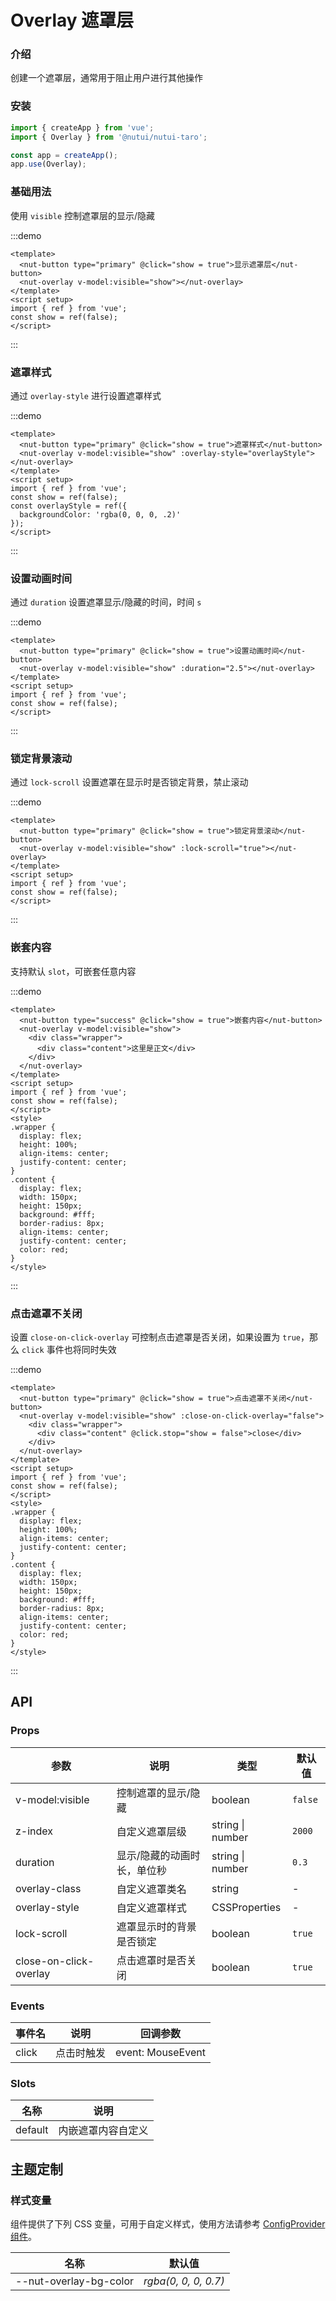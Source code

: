 # Overlay 遮罩层

### 介绍

创建一个遮罩层，通常用于阻止用户进行其他操作

### 安装

```js
import { createApp } from 'vue';
import { Overlay } from '@nutui/nutui-taro';

const app = createApp();
app.use(Overlay);
```

### 基础用法

使用 `visible` 控制遮罩层的显示/隐藏

:::demo

```vue
<template>
  <nut-button type="primary" @click="show = true">显示遮罩层</nut-button>
  <nut-overlay v-model:visible="show"></nut-overlay>
</template>
<script setup>
import { ref } from 'vue';
const show = ref(false);
</script>
```

:::

### 遮罩样式

通过 `overlay-style` 进行设置遮罩样式

:::demo

```vue
<template>
  <nut-button type="primary" @click="show = true">遮罩样式</nut-button>
  <nut-overlay v-model:visible="show" :overlay-style="overlayStyle"></nut-overlay>
</template>
<script setup>
import { ref } from 'vue';
const show = ref(false);
const overlayStyle = ref({
  backgroundColor: 'rgba(0, 0, 0, .2)'
});
</script>
```

:::

### 设置动画时间

通过 `duration` 设置遮罩显示/隐藏的时间，时间 `s`

:::demo

```vue
<template>
  <nut-button type="primary" @click="show = true">设置动画时间</nut-button>
  <nut-overlay v-model:visible="show" :duration="2.5"></nut-overlay>
</template>
<script setup>
import { ref } from 'vue';
const show = ref(false);
</script>
```

:::

### 锁定背景滚动

通过 `lock-scroll` 设置遮罩在显示时是否锁定背景，禁止滚动

:::demo

```vue
<template>
  <nut-button type="primary" @click="show = true">锁定背景滚动</nut-button>
  <nut-overlay v-model:visible="show" :lock-scroll="true"></nut-overlay>
</template>
<script setup>
import { ref } from 'vue';
const show = ref(false);
</script>
```

:::

### 嵌套内容

支持默认 `slot`，可嵌套任意内容

:::demo

```vue
<template>
  <nut-button type="success" @click="show = true">嵌套内容</nut-button>
  <nut-overlay v-model:visible="show">
    <div class="wrapper">
      <div class="content">这里是正文</div>
    </div>
  </nut-overlay>
</template>
<script setup>
import { ref } from 'vue';
const show = ref(false);
</script>
<style>
.wrapper {
  display: flex;
  height: 100%;
  align-items: center;
  justify-content: center;
}
.content {
  display: flex;
  width: 150px;
  height: 150px;
  background: #fff;
  border-radius: 8px;
  align-items: center;
  justify-content: center;
  color: red;
}
</style>
```

:::

### 点击遮罩不关闭

设置 `close-on-click-overlay` 可控制点击遮罩是否关闭，如果设置为 `true`，那么 `click` 事件也将同时失效

:::demo

```vue
<template>
  <nut-button type="primary" @click="show = true">点击遮罩不关闭</nut-button>
  <nut-overlay v-model:visible="show" :close-on-click-overlay="false">
    <div class="wrapper">
      <div class="content" @click.stop="show = false">close</div>
    </div>
  </nut-overlay>
</template>
<script setup>
import { ref } from 'vue';
const show = ref(false);
</script>
<style>
.wrapper {
  display: flex;
  height: 100%;
  align-items: center;
  justify-content: center;
}
.content {
  display: flex;
  width: 150px;
  height: 150px;
  background: #fff;
  border-radius: 8px;
  align-items: center;
  justify-content: center;
  color: red;
}
</style>
```

:::

## API

### Props

| 参数 | 说明 | 类型 | 默认值 |
|  ---  |  ---  |  ---  |  ---  |
| v-model:visible | 控制遮罩的显示/隐藏 | boolean | `false` |
| z-index | 自定义遮罩层级 | string \| number | `2000` |
| duration | 显示/隐藏的动画时长，单位秒 | string \| number | `0.3` |
| overlay-class | 自定义遮罩类名 | string | - |
| overlay-style | 自定义遮罩样式 | CSSProperties | - |
| lock-scroll | 遮罩显示时的背景是否锁定 | boolean | `true` |
| close-on-click-overlay | 点击遮罩时是否关闭 | boolean | `true` |

### Events

| 事件名 | 说明 | 回调参数 |
|  ---  |  ---  |  ---  |
| click | 点击时触发 | event: MouseEvent |

### Slots

| 名称 | 说明 |
|  ---  |  ---  |
| default | 内嵌遮罩内容自定义 |

## 主题定制

### 样式变量

组件提供了下列 CSS 变量，可用于自定义样式，使用方法请参考 [ConfigProvider 组件](#/zh-CN/component/configprovider)。

| 名称 | 默认值 |
|  ---  |  ---  |
| --nut-overlay-bg-color | _rgba(0, 0, 0, 0.7)_ |
